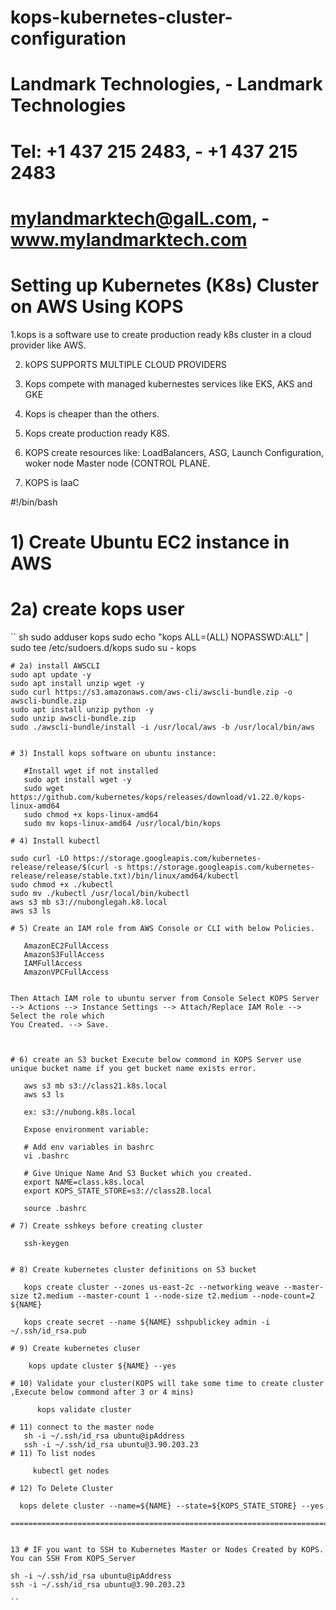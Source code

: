 # kops-kubernetes-cluster-configuration
# Landmark Technologies,  -    Landmark Technologies 
# Tel: +1 437 215 2483,   -     +1 437 215 2483 
# mylandmarktech@gaIL.com,  -    www.mylandmarktech.com 

# Setting up Kubernetes (K8s) Cluster on AWS Using KOPS

1.kops is a software use to create production ready k8s cluster in a cloud provider like AWS.

2. kOPS SUPPORTS MULTIPLE CLOUD PROVIDERS

3. Kops compete with managed kubernestes services like EKS, AKS and GKE

4. Kops is cheaper than the others.

5. Kops create production ready K8S.

6. KOPS create resources like: LoadBalancers, ASG, Launch Configuration, woker node Master node (CONTROL PLANE.

7. KOPS is IaaC

#!/bin/bash
# 1) Create Ubuntu EC2 instance in AWS

# 2a) create kops user
`` sh
 sudo adduser kops
 sudo echo "kops  ALL=(ALL) NOPASSWD:ALL" | sudo tee /etc/sudoers.d/kops
 sudo su - kops
 ```
 # 2a) install AWSCLI
 sudo apt update -y
 sudo apt install unzip wget -y
 sudo curl https://s3.amazonaws.com/aws-cli/awscli-bundle.zip -o awscli-bundle.zip
 sudo apt install unzip python -y
 sudo unzip awscli-bundle.zip
 sudo ./awscli-bundle/install -i /usr/local/aws -b /usr/local/bin/aws
 
 
# 3) Install kops software on ubuntu instance:

 	#Install wget if not installed
 	sudo apt install wget -y
 	sudo wget https://github.com/kubernetes/kops/releases/download/v1.22.0/kops-linux-amd64
 	sudo chmod +x kops-linux-amd64
 	sudo mv kops-linux-amd64 /usr/local/bin/kops
 
# 4) Install kubectl

 sudo curl -LO https://storage.googleapis.com/kubernetes-release/release/$(curl -s https://storage.googleapis.com/kubernetes-release/release/stable.txt)/bin/linux/amd64/kubectl
 sudo chmod +x ./kubectl
 sudo mv ./kubectl /usr/local/bin/kubectl
 aws s3 mb s3://nubonglegah.k8.local
 aws s3 ls

# 5) Create an IAM role from AWS Console or CLI with below Policies.

	AmazonEC2FullAccess 
	AmazonS3FullAccess
	IAMFullAccess 
	AmazonVPCFullAccess


Then Attach IAM role to ubuntu server from Console Select KOPS Server --> Actions --> Instance Settings --> Attach/Replace IAM Role --> Select the role which
You Created. --> Save.



# 6) create an S3 bucket Execute below commond in KOPS Server use unique bucket name if you get bucket name exists error.

	aws s3 mb s3://class21.k8s.local
	aws s3 ls
	
    ex: s3://nubong.k8s.local
     
	Expose environment variable:

    # Add env variables in bashrc
    vi .bashrc
	
	# Give Unique Name And S3 Bucket which you created.
	export NAME=class.k8s.local
	export KOPS_STATE_STORE=s3://class28.local
 
    source .bashrc
	
# 7) Create sshkeys before creating cluster

    ssh-keygen
 

# 8) Create kubernetes cluster definitions on S3 bucket

	kops create cluster --zones us-east-2c --networking weave --master-size t2.medium --master-count 1 --node-size t2.medium --node-count=2 ${NAME}
	
	kops create secret --name ${NAME} sshpublickey admin -i ~/.ssh/id_rsa.pub

# 9) Create kubernetes cluser

	 kops update cluster ${NAME} --yes

# 10) Validate your cluster(KOPS will take some time to create cluster ,Execute below commond after 3 or 4 mins)

	   kops validate cluster

# 11) connect to the master node
    sh -i ~/.ssh/id_rsa ubuntu@ipAddress
    ssh -i ~/.ssh/id_rsa ubuntu@3.90.203.23
# 11) To list nodes

	  kubectl get nodes 
 
# 12) To Delete Cluster

   kops delete cluster --name=${NAME} --state=${KOPS_STATE_STORE} --yes  
   
====================================================================================================


13 # IF you want to SSH to Kubernetes Master or Nodes Created by KOPS. You can SSH From KOPS_Server

sh -i ~/.ssh/id_rsa ubuntu@ipAddress
ssh -i ~/.ssh/id_rsa ubuntu@3.90.203.23
  
``
